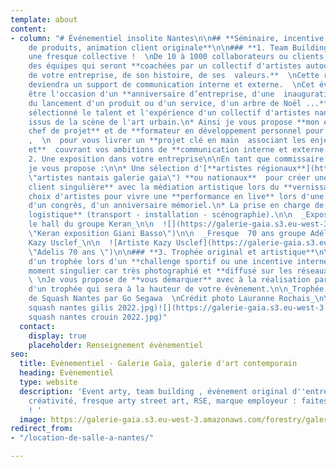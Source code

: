 ```yaml
---
template: about
content:
- column: "# Événementiel insolite Nantes\n\n## **Séminaire, incentive, lancement
    de produits, animation client originale**\n\n### **1. Team Building artistique**\n\n**Créer
    une fresque collective !  \nDe 10 à 1000 collaborateurs ou clients,**  fédérez
    des équipes qui seront **coachées par un collectif d'artistes autour de la culture
    de votre entreprise, de son histoire, de ses  valeurs.**  \nCette réalisation
    deviendra un support de communication interne et externe.  \nCet évènement peut
    être l'occasion d'un **anniversaire d’entreprise, d'une  inauguration d'un showroom,
    du lancement d'un produit ou d'un service, d'un arbre de Noël ...**\n\n* **J'ai
    sélectionné le talent et l'expérience d'un collectif d'artistes nantais 100 Pressions**
    issus de la scène de l'art urbain.\n* Ainsi je vous propose **mon expertise de
    chef de projet** et de **formateur en développement personnel pour Manpower Group**
    ,  \n  pour vous livrer un **projet clé en main  associant les enjeux RH et RSE
    et**  couvrant vos ambitions de **communication interne et externe.**\n\n![](https://galerie-gaia.s3.eu-west-3.amazonaws.com/forestry/galeriegaia@nathalieperie-teambuilding.jpg)\n\n###
    2. Une exposition dans votre entreprise\n\nEn tant que commissaire d'exposition
    je vous propose :\n\n* Une sélection d'[**artistes régionaux**](https://galeriegaia.fr/catalogue/
    \"artistes nantais galerie gaia\") **ou nationaux**  pour créer une **expérience
    client singulière** avec la médiation artistique lors du **vernissage.**\n* Un
    choix d'artistes pour vivre une **performance en live** lors d'une soirée privée,
    d'un congrès, d'un anniversaire mémoriel.\n* La prise en charge de toute **la
    logistique** (transport - installation - scénographie).\n\n  _Exposition dans
    le hall du groupe Keran_\n\n  ![](https://galerie-gaia.s3.eu-west-3.amazonaws.com/forestry/galeriegaia@keran@basso.jpg
    \"Keran exposition Giani Basso\")\n\n  _Fresque  70 ans groupe Adélis - Artiste
    Kazy Usclef_\n\n  ![Artiste Kazy Usclef](https://galerie-gaia.s3.eu-west-3.amazonaws.com/forestry/galeriegaia@kazy-adelis.JPG
    \"Adelis 70 ans \")\n\n### **3. Trophée original et artistique**\n\nLa remise
    d'un trophée lors d'un **challenge sportif ou une incentive interne** est  un
    moment singulier car très photographié et **diffusé sur les réseaux sociaux.**
    \ \nJe vous propose de **vous démarquer** avec à la réalisation par un artiste
    d'un trophée qui sera à la hauteur de votre évènement.\n\n_Trophée de l'Open International
    de Squash Nantes par Go Segawa  \nCrédit photo Lauranne Rochais_\n\n![](https://galerie-gaia.s3.eu-west-3.amazonaws.com/forestry/open
    squash nantes gilis 2022.jpg)![](https://galerie-gaia.s3.eu-west-3.amazonaws.com/forestry/open
    squash nantes crouin 2022.jpg)"
  contact:
    display: true
    placeholder: Renseignement évènementiel
seo:
  title: Evènementiel - Galerie Gaïa, galerie d'art contemporain
  heading: Evènementiel
  type: website
  description: 'Event arty, team building , évènement original d''entreprise, esprit
    créativité, fresque arty street art, RSE, marque employeur : faites appel à nous
    ! '
  image: https://galerie-gaia.s3.eu-west-3.amazonaws.com/forestry/galeriegaia@nathalieperie-teambuilding-1.jpg
redirect_from:
- "/location-de-salle-a-nantes/"

---
```

